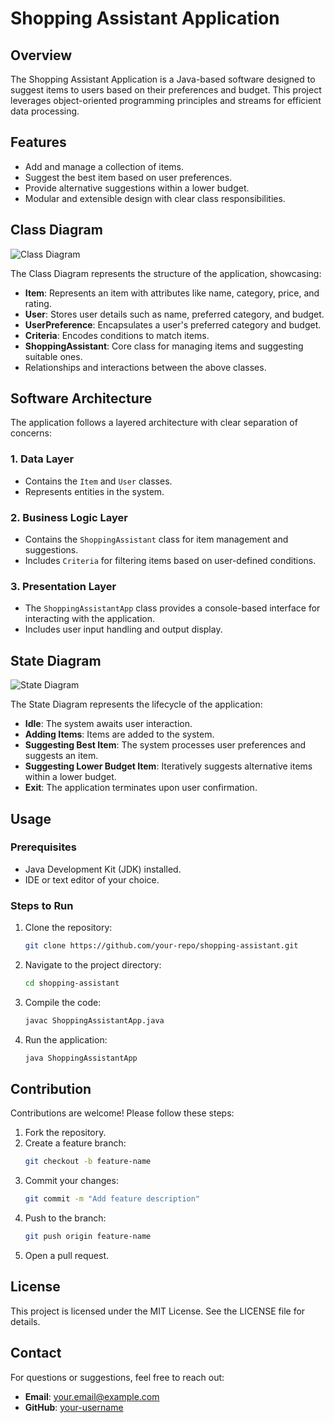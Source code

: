 # Shopping Assistant Application

## Overview
The Shopping Assistant Application is a Java-based software designed to suggest items to users based on their preferences and budget. This project leverages object-oriented programming principles and streams for efficient data processing.

## Features
- Add and manage a collection of items.
- Suggest the best item based on user preferences.
- Provide alternative suggestions within a lower budget.
- Modular and extensible design with clear class responsibilities.

## Class Diagram
![Class Diagram](path/to/class-diagram.png)

The Class Diagram represents the structure of the application, showcasing:
- **Item**: Represents an item with attributes like name, category, price, and rating.
- **User**: Stores user details such as name, preferred category, and budget.
- **UserPreference**: Encapsulates a user's preferred category and budget.
- **Criteria**: Encodes conditions to match items.
- **ShoppingAssistant**: Core class for managing items and suggesting suitable ones.
- Relationships and interactions between the above classes.

## Software Architecture
The application follows a layered architecture with clear separation of concerns:

### 1. **Data Layer**
- Contains the `Item` and `User` classes.
- Represents entities in the system.

### 2. **Business Logic Layer**
- Contains the `ShoppingAssistant` class for item management and suggestions.
- Includes `Criteria` for filtering items based on user-defined conditions.

### 3. **Presentation Layer**
- The `ShoppingAssistantApp` class provides a console-based interface for interacting with the application.
- Includes user input handling and output display.

## State Diagram
![State Diagram](path/to/state-diagram.png)

The State Diagram represents the lifecycle of the application:
- **Idle**: The system awaits user interaction.
- **Adding Items**: Items are added to the system.
- **Suggesting Best Item**: The system processes user preferences and suggests an item.
- **Suggesting Lower Budget Item**: Iteratively suggests alternative items within a lower budget.
- **Exit**: The application terminates upon user confirmation.

## Usage
### Prerequisites
- Java Development Kit (JDK) installed.
- IDE or text editor of your choice.

### Steps to Run
1. Clone the repository:
   ```bash
   git clone https://github.com/your-repo/shopping-assistant.git
   ```
2. Navigate to the project directory:
   ```bash
   cd shopping-assistant
   ```
3. Compile the code:
   ```bash
   javac ShoppingAssistantApp.java
   ```
4. Run the application:
   ```bash
   java ShoppingAssistantApp
   ```

## Contribution
Contributions are welcome! Please follow these steps:
1. Fork the repository.
2. Create a feature branch:
   ```bash
   git checkout -b feature-name
   ```
3. Commit your changes:
   ```bash
   git commit -m "Add feature description"
   ```
4. Push to the branch:
   ```bash
   git push origin feature-name
   ```
5. Open a pull request.

## License
This project is licensed under the MIT License. See the LICENSE file for details.

## Contact
For questions or suggestions, feel free to reach out:
- **Email**: your.email@example.com
- **GitHub**: [your-username](https://github.com/your-username)

